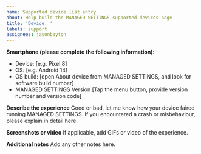 ```yaml
---
name: Supported device list entry
about: Help build the MANAGED SETTINGS supported devices page
title: 'Device: '
labels: support
assignees: jasonbayton
---
```


**Smartphone (please complete the following information):**
 - Device: [e.g. Pixel 8]
 - OS: [e.g. Android 14]
 - OS build: [open About device from MANAGED SETTINGS, and look for software build number]
 - MANAGED SETTINGS Version [Tap the menu button, provide version number and version code]

**Describe the experience**
Good or bad, let me know how your device faired running MANAGED SETTINGS. If you encountered a crash or misbehaviour, please explain in detail here.

**Screenshots or video**
If applicable, add GIFs or video of the experience.

**Additional notes**
Add any other notes here.
